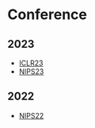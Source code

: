 # Conference
## 2023
- [ICLR23](ICLR23/README.md)
- [NIPS23](NIPS23/README.md)

## 2022
- [NIPS22](NIPS22/README.md)


